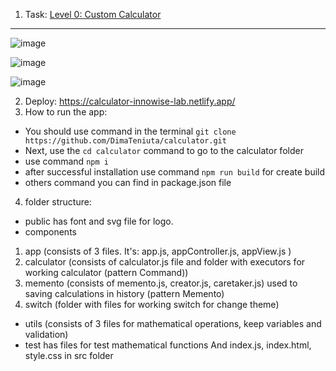 1. Task: [Level 0: Custom Calculator](https://drive.google.com/file/d/18I1PxOxZn2lwm__YeOtMNoWeiXygKwwN/view)
---
![image](https://user-images.githubusercontent.com/93836691/203250913-31d3ac87-64f1-409e-a9f7-38f7a0888082.png)

![image](https://user-images.githubusercontent.com/93836691/203250828-b51e94b0-3772-4008-8de0-b24bf837c694.png)

![image](https://user-images.githubusercontent.com/93836691/203250999-d3da985c-52e2-448b-b0ae-510dc0701db6.png)

2. Deploy: https://calculator-innowise-lab.netlify.app/
3. How to run the app: 
- You should use command in the terminal ```git clone https://github.com/DimaTeniuta/calculator.git```
- Next, use the ```cd calculator``` command to go to the calculator folder
- use command ```npm i```
- after successful installation use command ```npm run build``` for create build
- others command you can find in package.json file
4. folder structure:
- public has font and svg file for logo.
- components
1) app (consists of 3 files. It's: app.js, appController.js, appView.js )
2) calculator (consists of calculator.js file and folder with executors for working calculator (pattern Command))
3) memento (consists of memento.js, creator.js, caretaker.js) used to saving calculations in history (pattern Memento)
4) switch (folder with files for working switch for change theme)
- utils (consists of 3 files for mathematical operations, keep variables and validation)
- test has files for test mathematical functions
And index.js, index.html, style.css in src folder
